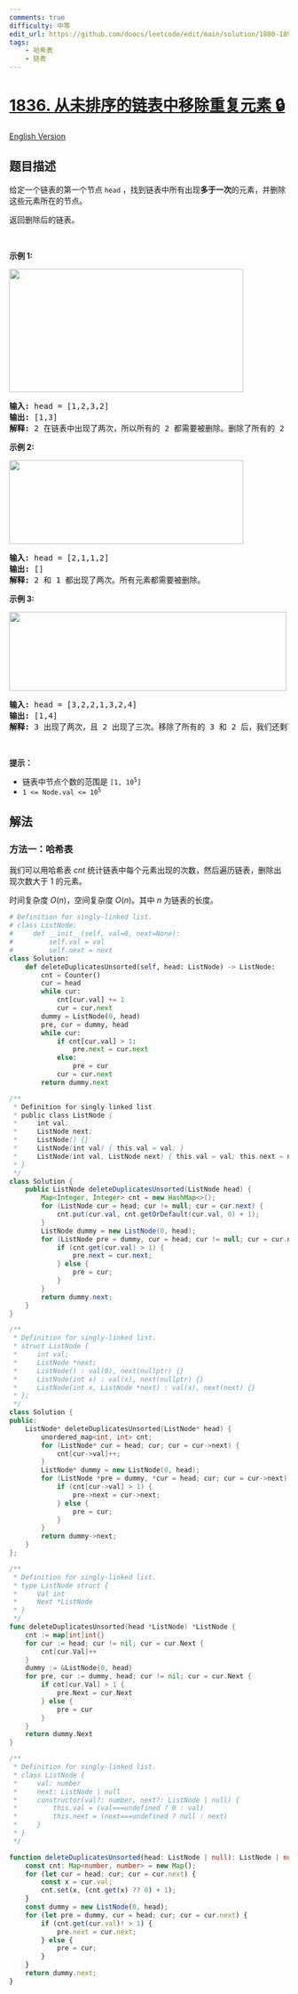 ```yaml
---
comments: true
difficulty: 中等
edit_url: https://github.com/doocs/leetcode/edit/main/solution/1800-1899/1836.Remove%20Duplicates%20From%20an%20Unsorted%20Linked%20List/README.md
tags:
    - 哈希表
    - 链表
---
```


# [1836. 从未排序的链表中移除重复元素 🔒](https://leetcode.cn/problems/remove-duplicates-from-an-unsorted-linked-list)

[English Version](/solution/1800-1899/1836.Remove%20Duplicates%20From%20an%20Unsorted%20Linked%20List/README_EN.md)

## 题目描述

<!-- 这里写题目描述 -->

<p>给定一个链表的第一个节点 <code>head</code> ，找到链表中所有出现<strong>多于一次</strong>的元素，并删除这些元素所在的节点。</p>

<p>返回删除后的链表。</p>

<p> </p>

<p><strong>示例 1:</strong></p>
<img alt="" src="https://fastly.jsdelivr.net/gh/doocs/leetcode@main/solution/1800-1899/1836.Remove%20Duplicates%20From%20an%20Unsorted%20Linked%20List/images/tmp-linked-list.jpg" style="width: 422px; height: 222px;">
<pre><strong>输入:</strong> head = [1,2,3,2]
<strong>输出:</strong> [1,3]
<strong>解释:</strong> 2 在链表中出现了两次，所以所有的 2 都需要被删除。删除了所有的 2 之后，我们还剩下 [1,3] 。
</pre>

<p><strong>示例 2:</strong></p>
<img alt="" src="https://fastly.jsdelivr.net/gh/doocs/leetcode@main/solution/1800-1899/1836.Remove%20Duplicates%20From%20an%20Unsorted%20Linked%20List/images/tmp-linked-list-1.jpg" style="width: 422px; height: 151px;">
<pre><strong>输入:</strong> head = [2,1,1,2]
<strong>输出:</strong> []
<strong>解释:</strong> 2 和 1 都出现了两次。所有元素都需要被删除。
</pre>

<p><strong>示例 3:</strong></p>
<img alt="" src="https://fastly.jsdelivr.net/gh/doocs/leetcode@main/solution/1800-1899/1836.Remove%20Duplicates%20From%20an%20Unsorted%20Linked%20List/images/tmp-linked-list-2.jpg" style="width: 500px; height: 142px;">
<pre><strong>输入:</strong> head = [3,2,2,1,3,2,4]
<strong>输出:</strong> [1,4]
<strong>解释: </strong>3 出现了两次，且 2 出现了三次。移除了所有的 3 和 2 后，我们还剩下 [1,4] 。
</pre>

<p> </p>

<p><b>提示：</b></p>

<ul>
	<li>链表中节点个数的范围是 <code>[1, 10<sup>5</sup>]</code></li>
	<li><code>1 &lt;= Node.val &lt;= 10<sup>5</sup></code></li>
</ul>

## 解法

### 方法一：哈希表

我们可以用哈希表 $cnt$ 统计链表中每个元素出现的次数，然后遍历链表，删除出现次数大于 1 的元素。

时间复杂度 $O(n)$，空间复杂度 $O(n)$。其中 $n$ 为链表的长度。

<!-- tabs:start -->

```python
# Definition for singly-linked list.
# class ListNode:
#     def __init__(self, val=0, next=None):
#         self.val = val
#         self.next = next
class Solution:
    def deleteDuplicatesUnsorted(self, head: ListNode) -> ListNode:
        cnt = Counter()
        cur = head
        while cur:
            cnt[cur.val] += 1
            cur = cur.next
        dummy = ListNode(0, head)
        pre, cur = dummy, head
        while cur:
            if cnt[cur.val] > 1:
                pre.next = cur.next
            else:
                pre = cur
            cur = cur.next
        return dummy.next
```

```java
/**
 * Definition for singly-linked list.
 * public class ListNode {
 *     int val;
 *     ListNode next;
 *     ListNode() {}
 *     ListNode(int val) { this.val = val; }
 *     ListNode(int val, ListNode next) { this.val = val; this.next = next; }
 * }
 */
class Solution {
    public ListNode deleteDuplicatesUnsorted(ListNode head) {
        Map<Integer, Integer> cnt = new HashMap<>();
        for (ListNode cur = head; cur != null; cur = cur.next) {
            cnt.put(cur.val, cnt.getOrDefault(cur.val, 0) + 1);
        }
        ListNode dummy = new ListNode(0, head);
        for (ListNode pre = dummy, cur = head; cur != null; cur = cur.next) {
            if (cnt.get(cur.val) > 1) {
                pre.next = cur.next;
            } else {
                pre = cur;
            }
        }
        return dummy.next;
    }
}
```

```cpp
/**
 * Definition for singly-linked list.
 * struct ListNode {
 *     int val;
 *     ListNode *next;
 *     ListNode() : val(0), next(nullptr) {}
 *     ListNode(int x) : val(x), next(nullptr) {}
 *     ListNode(int x, ListNode *next) : val(x), next(next) {}
 * };
 */
class Solution {
public:
    ListNode* deleteDuplicatesUnsorted(ListNode* head) {
        unordered_map<int, int> cnt;
        for (ListNode* cur = head; cur; cur = cur->next) {
            cnt[cur->val]++;
        }
        ListNode* dummy = new ListNode(0, head);
        for (ListNode *pre = dummy, *cur = head; cur; cur = cur->next) {
            if (cnt[cur->val] > 1) {
                pre->next = cur->next;
            } else {
                pre = cur;
            }
        }
        return dummy->next;
    }
};
```

```go
/**
 * Definition for singly-linked list.
 * type ListNode struct {
 *     Val int
 *     Next *ListNode
 * }
 */
func deleteDuplicatesUnsorted(head *ListNode) *ListNode {
	cnt := map[int]int{}
	for cur := head; cur != nil; cur = cur.Next {
		cnt[cur.Val]++
	}
	dummy := &ListNode{0, head}
	for pre, cur := dummy, head; cur != nil; cur = cur.Next {
		if cnt[cur.Val] > 1 {
			pre.Next = cur.Next
		} else {
			pre = cur
		}
	}
	return dummy.Next
}
```

```ts
/**
 * Definition for singly-linked list.
 * class ListNode {
 *     val: number
 *     next: ListNode | null
 *     constructor(val?: number, next?: ListNode | null) {
 *         this.val = (val===undefined ? 0 : val)
 *         this.next = (next===undefined ? null : next)
 *     }
 * }
 */

function deleteDuplicatesUnsorted(head: ListNode | null): ListNode | null {
    const cnt: Map<number, number> = new Map();
    for (let cur = head; cur; cur = cur.next) {
        const x = cur.val;
        cnt.set(x, (cnt.get(x) ?? 0) + 1);
    }
    const dummy = new ListNode(0, head);
    for (let pre = dummy, cur = head; cur; cur = cur.next) {
        if (cnt.get(cur.val)! > 1) {
            pre.next = cur.next;
        } else {
            pre = cur;
        }
    }
    return dummy.next;
}
```

<!-- tabs:end -->

<!-- end -->
